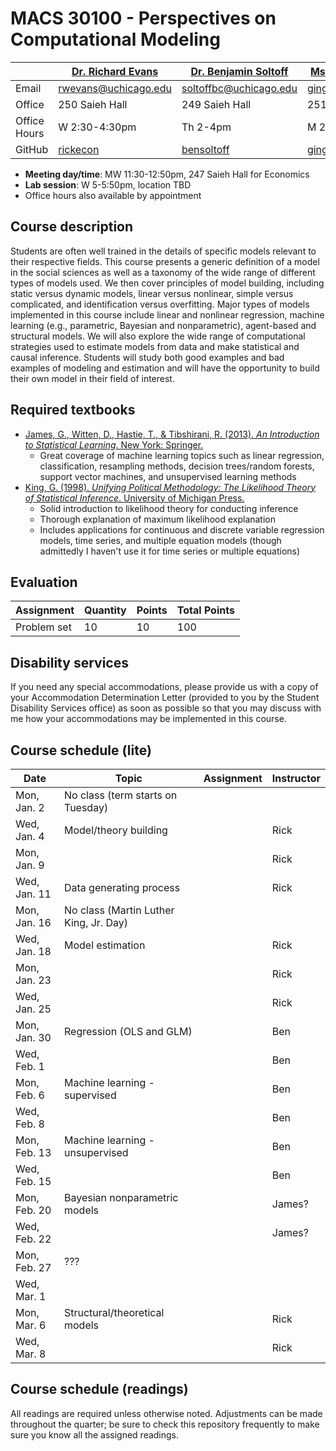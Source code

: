# MACS 30100 - Perspectives on Computational Modeling

|  | [Dr. Richard Evans](https://sites.google.com/site/rickecon/) | [Dr. Benjamin Soltoff](http://www.bensoltoff.com/) | [Ms. Ging Cee Ng](https://sites.google.com/a/uchicago.edu/gingceeng/) (TA) |
|--------------|--------------------------------------------------------------|----------------------------------------------------|----------------------------------------------------------------------------|
| Email | rwevans@uchicago.edu | soltoffbc@uchicago.edu | gingcee@uchicago.edu |
| Office | 250 Saieh Hall | 249 Saieh Hall | 251 Saieh Hall |
| Office Hours | W 2:30-4:30pm | Th 2-4pm | M 2-3pm |
| GitHub | [rickecon](https://github.com/rickecon) | [bensoltoff](https://github.com/bensoltoff) | [gingcee](https://github.com/gingcee) |

* **Meeting day/time**: MW 11:30-12:50pm, 247 Saieh Hall for Economics
* **Lab session**: W 5-5:50pm, location TBD
* Office hours also available by appointment

## Course description

Students are often well trained in the details of specific models relevant to their respective fields. This course presents a generic definition of a model in the social sciences as well as a taxonomy of the wide range of different types of models used. We then cover principles of model building, including static versus dynamic models, linear versus nonlinear, simple versus complicated, and identification versus overfitting. Major types of models implemented in this course include linear and nonlinear regression, machine learning (e.g., parametric, Bayesian and nonparametric), agent-based and structural models. We will also explore the wide range of computational strategies used to estimate models from data and make statistical and causal inference. Students will study both good examples and bad examples of modeling and estimation and will have the opportunity to build their own model in their field of interest.

## Required textbooks

* [James, G., Witten, D., Hastie, T., & Tibshirani, R. (2013). *An Introduction to Statistical Learning*. New York: Springer.](http://link.springer.com.proxy.uchicago.edu/book/10.1007%2F978-1-4614-7138-7)
    * Great coverage of machine learning topics such as linear regression, classification, resampling methods, decision trees/random forests, support vector machines, and unsupervised learning methods
* [King, G. (1998). *Unifying Political Methodology: The Likelihood Theory of Statistical Inference*. University of Michigan Press.](http://proxy.uchicago.edu/login?url=http://search.ebscohost.com/login.aspx?direct=true&db=e000xna&AN=317921&site=ehost-live&scope=site)
    * Solid introduction to likelihood theory for conducting inference
    * Thorough explanation of maximum likelihood explanation
    * Includes applications for continuous and discrete variable regression models, time series, and multiple equation models (though admittedly I haven't use it for time series or multiple equations)

## Evaluation

Assignment | Quantity | Points | Total Points
-----------|----------|--------|-------------
Problem set| 10 | 10 | 100

## Disability services

If you need any special accommodations, please provide us with a copy of your Accommodation Determination Letter (provided to you by the Student Disability Services office) as soon as possible so that you may discuss with me how your accommodations may be implemented in this course.

## Course schedule (lite)

| Date | Topic | Assignment | Instructor |
|--------------|----------------------------------------|------------|------------|
| Mon, Jan. 2 | No class (term starts on Tuesday) |  |  |
| Wed, Jan. 4 | Model/theory building |  | Rick |
| Mon, Jan. 9 |  |  | Rick |
| Wed, Jan. 11 | Data generating process |  | Rick |
| Mon, Jan. 16 | No class (Martin Luther King, Jr. Day) |  |  |
| Wed, Jan. 18 | Model estimation |  | Rick |
| Mon, Jan. 23 |  |  | Rick |
| Wed, Jan. 25 |  |  | Rick |
| Mon, Jan. 30 | Regression (OLS and GLM) |  | Ben |
| Wed, Feb. 1 |  |  | Ben |
| Mon, Feb. 6 | Machine learning - supervised |  | Ben |
| Wed, Feb. 8 |  |  | Ben |
| Mon, Feb. 13 | Machine learning - unsupervised |  | Ben |
| Wed, Feb. 15 |  |  | Ben |
| Mon, Feb. 20 | Bayesian nonparametric models |  | James? |
| Wed, Feb. 22 |  |  | James? |
| Mon, Feb. 27 | ??? |  |  |
| Wed, Mar. 1 |  |  |  |
| Mon, Mar. 6 | Structural/theoretical models |  | Rick |
| Wed, Mar. 8 |  |  | Rick |

## Course schedule (readings)

All readings are required unless otherwise noted. Adjustments can be made throughout the quarter; be sure to check this repository frequently to make sure you know all the assigned readings.



